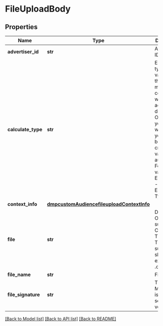 # FileUploadBody

## Properties
Name | Type | Description | Notes
------------ | ------------- | ------------- | -------------
**advertiser_id** | **str** | Advertiser ID. | [required] 
**calculate_type** | **str** | Encryption type. The value for this field must be consistent with the actual file data. Otherwise, your upload will fail or you will not be able to create a valid audience. For enum values, see Enumeration - Encryption Type. | [required] 
**context_info** | [**dmpcustomAudiencefileuploadContextInfo**](dmpcustomAudiencefileuploadContextInfo.md) |  | [optional] 
**file** | **str** | Data files. Only supports CSV and TXT files. The file suffixes should exactly be .csv or .txt. | [required] 
**file_name** | **str** | FileName. | [optional] 
**file_signature** | **str** | The file&#x27;s MD5, which is used for server-side verification. | [required] 

[[Back to Model list]](../README.md#documentation-for-models) [[Back to API list]](../README.md#documentation-for-api-endpoints) [[Back to README]](../README.md)

